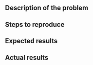 <!-- Thanks for reporting a bug.

Please provide as much information as possible.
Paste any logs using three backticks (```).

IMPORTANT: please do not post general questions here;
if you have questions, please use mailing list: gramine-users@googlegroups.com
-->

## Description of the problem

## Steps to reproduce
<!-- NOTE: please specify the exact commit ID on which you reproduced the issue

@@@ PLEASE ENSURE THAT THE ISSUE REPRODUCES ON THE CURRENT MASTER BRANCH @@@

-->

## Expected results

## Actual results

<!-- ## Additional information -->
<!-- if applicable, uncomment and fill this section -->
